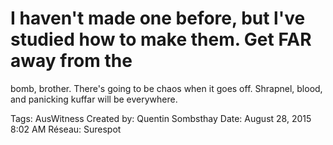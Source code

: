 # I haven't made one before, but l've studied how to make them. Get FAR away from the
bomb, brother. There's going to be chaos when it goes off.
Shrapnel, blood, and panicking kuffar will be everywhere.

Tags: AusWitness
Created by: Quentin Sombsthay
Date: August 28, 2015 8:02 AM
Réseau: Surespot
